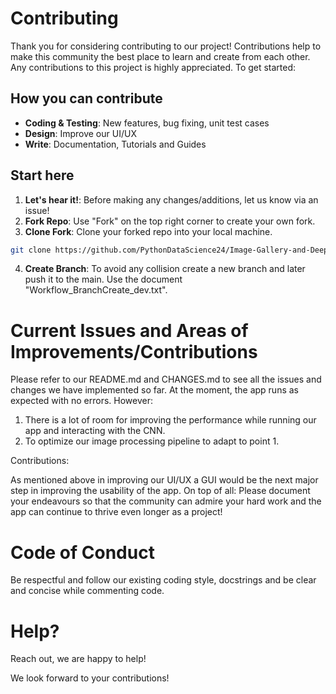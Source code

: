 # Contributing

Thank you for considering contributing to our project! Contributions help to make this community the best place to learn and create from each other. Any contributions to this project is highly appreciated. To get started:

## How you can contribute

- **Coding & Testing**: New features, bug fixing, unit test cases
- **Design**: Improve our UI/UX
- **Write**: Documentation, Tutorials and Guides

## Start here

1. **Let's hear it!**: Before making any changes/additions, let us know via an issue!
2. **Fork Repo**: Use "Fork" on the top right corner to create your own fork.
3. **Clone Fork**: Clone your forked repo into your local machine.
```bash
git clone https://github.com/PythonDataScience24/Image-Gallery-and-Deep-Learning-for-image-editing-and-analysis.git
```

4. **Create Branch**: To avoid any collision create a new branch and later push it to the main. Use the document "Workflow_BranchCreate_dev.txt".


# Current Issues and Areas of Improvements/Contributions

Please refer to our README.md and CHANGES.md to see all the issues and changes we have implemented so far. At the moment, the app runs as expected with no errors. However:

1. There is a lot of room for improving the performance while running our app and interacting with the CNN.
2. To optimize our image processing pipeline to adapt to point 1.

Contributions:

As mentioned above in improving our UI/UX a GUI would be the next major step in improving the usability of the app. On top of all: Please document your endeavours so that the community can admire your hard work and the app can continue to thrive even longer as a project!

# Code of Conduct
Be respectful and follow our existing coding style, docstrings and be clear and concise while commenting code.

# Help?
Reach out, we are happy to help!

We look forward to your contributions!